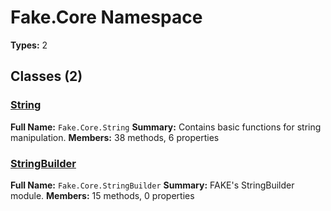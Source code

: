 # Fake.Core Namespace

**Types:** 2

## Classes (2)

### [String](./String.md)
**Full Name:** `Fake.Core.String`
**Summary:** Contains basic functions for string manipulation.
**Members:** 38 methods, 6 properties

### [StringBuilder](./StringBuilder.md)
**Full Name:** `Fake.Core.StringBuilder`
**Summary:** FAKE's StringBuilder module.
**Members:** 15 methods, 0 properties

